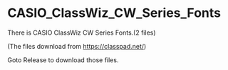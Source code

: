 # CASIO_ClassWiz_CW_Series_Fonts
There is CASIO ClassWiz CW Series Fonts.(2 files)

(The files download from https://classpad.net/)

Goto Release to download those files.
